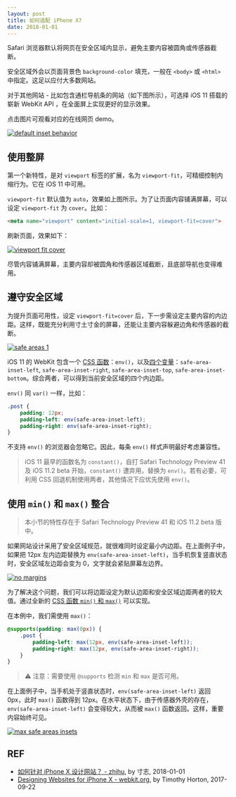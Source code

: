 ```yaml
---
layout: post
title: 如何适配 iPhone X?
date: 2018-01-01
---
```


Safari 浏览器默认将网页在安全区域内显示，避免主要内容被圆角或传感器截断。

安全区域外会以页面背景色 `background-color` 填充，一般在 `<body>` 或 `<html>` 中指定。这足以应付大多数网站。

对于其他网站 - 比如包含通栏导航条的网站（如下图所示），可选择 iOS 11 搭载的崭新 WebKit API ，在全面屏上实现更好的显示效果。

点击图片可观看对应的在线网页 demo。

[![default inset behavior](https://webkit.org/wp-content/uploads/default-inset-behavior.png)](https://webkit.org/demos/safe-area-insets/1-default.html)

## 使用整屏

第一个新特性，是对 `viewport` 标签的扩展，名为 `viewport-fit`，可精细控制内缩行为。它在 iOS 11 中可用。

`viewport-fit` 默认值为 `auto`，效果如上图所示。为了让页面内容铺满屏幕，可以设定 `viewport-fit` 为 `cover`。比如：

```html
<meta name="viewport" content="initial-scale=1, viewport-fit=cover">
```

刷新页面，效果如下：

[![viewport fit cover](https://webkit.org/wp-content/uploads/viewport-fit-cover.png)](https://webkit.org/demos/safe-area-insets/2-viewport-fit.html)

尽管内容铺满屏幕，主要内容却被圆角和传感器区域截断，且底部导航也变得难用。

## 遵守安全区域

为提升页面可用性，设定 `viewport-fit=cover` 后，下一步需设定主要内容的内边距。这样，既能充分利用寸土寸金的屏幕，还能让主要内容躲避边角和传感器的截断。

[![safe areas 1](https://webkit.org/wp-content/uploads/safe-areas-1.png)](https://webkit.org/demos/safe-area-insets/safe-areas.html)

iOS 11 的 WebKit 包含一个 [CSS 函数][env]：`env()`，以及[四个变量][props]：`safe-area-inset-left`, `safe-area-inset-right`, `safe-area-inset-top`, `safe-area-inset-bottom`。综合两者，可以得到当前安全区域的四个内边距。

`env()` 同 `var()` 一样，比如：

```css
.post {
    padding: 12px;
    padding-left: env(safe-area-inset-left);
    padding-right: env(safe-area-inset-right);
}
```

不支持 `env()` 的浏览器会忽略它。因此，每条 `env()` 样式声明最好考虑兼容性。

> iOS 11 最早的函数名为 `constant()`，自打 Safari Technology Preview 41 及 iOS 11.2 beta 开始，`constant()` 遭弃用，替换为 `env()`。若有必要，可利用 CSS 回退机制使用两者，其他情况下应优先使用 `env()`。

## 使用 `min()` 和 `max()` 整合

> 本小节的特性存在于 Safari Technology Preview 41 和 iOS 11.2 beta 版中。

如果网站设计采用了安全区域规范，就很难同时设定最小内边距。在上面例子中，如果把 12px 左内边距替换为 `env(safe-area-inset-left)`，当手机恢复竖直状态时，安全区域左边距会变为 0，文字就会紧贴屏幕左边界。

[![no margins](https://webkit.org/wp-content/uploads/no-margins.png)](https://webkit.org/demos/safe-area-insets/3-safe-area-constants.html)

为了解决这个问题，我们可以将边距设定为默认边距和安全区域边距两者的较大值。通过全新的 [CSS 函数 `min()` 和 `max()`][math] 可以实现。

在本例中，我们需使用 `max()`：

```css
@supports(padding: max(0px)) {
    .post {
        padding-left: max(12px, env(safe-area-inset-left));
        padding-right: max(12px, env(safe-area-inset-right));
    }
}
```

> ⚠️ 注意：需要使用 `@supports` 检测 `min` 和 `max` 是否可用。

在上面例子中，当手机处于竖直状态时，`env(safe-area-inset-left)` 返回 0px，此时 `max()` 函数得到 12px。在水平状态下，由于传感器外壳的存在，`env(safe-area-inset-left)` 会变得较大，从而被 `max()` 函数返回。这样，重要内容始终可见。

[![max safe areas insets](https://webkit.org/wp-content/uploads/max-safe-areas-insets.png)](https://webkit.org/demos/safe-area-insets/4-min-max.html)

## REF

- [如何针对 iPhone X 设计网站？ - zhihu][zhihu], by 寸志, 2018-01-01
- [Designing Websites for iPhone X - webkit.org][webkit], by Timothy Horton, 2017-09-22


[zhihu]: https://zhuanlan.zhihu.com/p/32532138?group_id=931270020638556160
[webkit]: https://webkit.org/blog/7929/designing-websites-for-iphone-x/
[hig]: https://developer.apple.com/ios/human-interface-guidelines/overview/iphone-x/
[uikit]: https://developer.apple.com/documentation/uikit/uiview/positioning_content_relative_to_the_safe_area
[env]: https://github.com/w3c/csswg-drafts/pull/1817
[props]: https://github.com/w3c/csswg-drafts/pull/1819
[math]: https://drafts.csswg.org/css-values/#calc-notation
[invalid]: https://drafts.csswg.org/css-variables/#invalid-variables